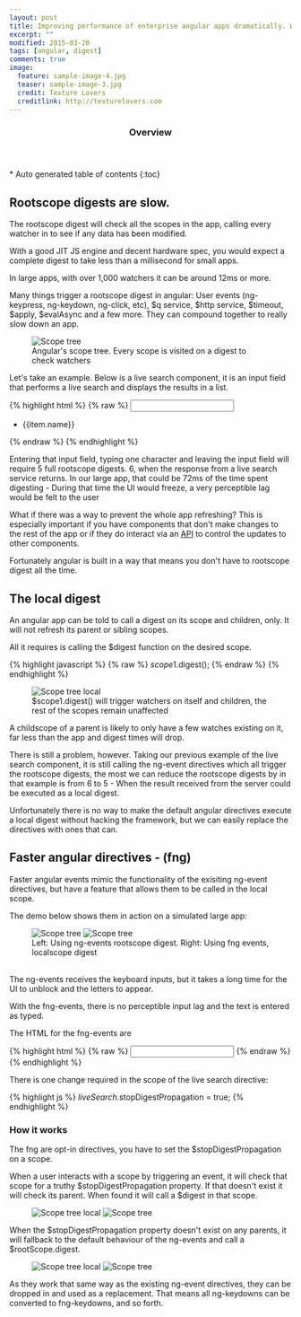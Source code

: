```yaml
---
layout: post
title: Improving performance of enterprise angular apps dramatically. With local digests and better directives.
excerpt: ""
modified: 2015-03-20
tags: [angular, digest]
comments: true
image:
  feature: sample-image-4.jpg
  teaser: sample-image-3.jpg
  credit: Texture Lovers
  creditlink: http://texturelovers.com
---
```


<section id="table-of-contents" class="toc">
  <header>
    <h3>Overview</h3>
  </header>
<div id="drawer" markdown="1">
*  Auto generated table of contents
{:toc}
</div>
</section><!-- /#table-of-contents -->


## Rootscope digests are slow.
The rootscope digest will check all the scopes in the app, calling every watcher in to see if any data has been modified.

With a good JIT JS engine and decent hardware spec, you would expect a complete digest to take less than a millisecond for small apps.

In large apps, with over 1,000 watchers it can be around 12ms or more.

Many things trigger a rootscope digest in angular: User events (ng-keypress, ng-keydown, ng-click, etc), $q service, $http service, $timeout, $apply, $evalAsync and a few more. They can compound together to really slow down an app.

<figure>
    <img src="{{ site.url }}/images/fng-directives/scope-tree.gif" alt="Scope tree">
    <figcaption>Angular's scope tree. Every scope is visited on a digest to check watchers</figcaption>
</figure>

Let's take an example. Below is a live search component, it is an input field that performs a live search and displays the results in a list.

{% highlight html %}
{% raw %}
<input class="live-search"
    ng-keypress="ctrl.keypress()"
    ng-keyup="ctrl.keyup()"
    ng-keydown="ctrl.keydown()"
    ng-focus="ctrl.focus()"
    ng-blur="ctrl.focus()"
/>
<ul>
    <li ng-repeat="item in ctrl.searchResults()">{{item.name}}</li>
</ul>
{% endraw %}
{% endhighlight %}

Entering that input field, typing one character and leaving the input field will require 5 full rootscope digests. 6, when the response from a live search service returns. In our large app, that could be 72ms of the time spent digesting - During that time the UI would freeze, a very perceptible lag would be felt to the user

What if there was a way to prevent the whole app refreshing? This is especially important if you have components that don't make changes to the rest of the app or if they do interact via an [API](/a-better-module-structure-for-angular/#api) to control the updates to other components.

Fortunately angular is built in a way that means you don't have to rootscope digest all the time.

## The local digest

An angular app can be told to call a digest on its scope and children, only. It will not refresh its parent or sibling scopes.

All it requires is calling the $digest function on the desired scope.

{% highlight javascript %}
{% raw %}
    $scope1.$digest();
{% endraw %}
{% endhighlight %}

<figure>
    <img src="{{ site.url }}/images/fng-directives/scope-tree-local.gif" alt="Scope tree local">
    <figcaption>$scope1.digest() will trigger watchers on itself and children, the rest of the scopes remain unaffected</figcaption>
</figure>


A childscope of a parent is likely to only have a few watches existing on it, far less than the app and digest times will drop.

There is still a problem, however. Taking our previous example of the live search component, it is still calling the ng-event directives which all trigger the rootscope digests, the most we can reduce the rootscope digests by in that example is from 6 to 5 - When the result received from the server could be executed as a local digest.

Unfortunately there is no way to make the default angular directives execute a local digest without hacking the framework, but we can easily replace the directives with ones that can.

## Faster angular directives - (fng)

Faster angular events mimic the functionality of the exisiting ng-event directives, but have a feature that allows them to be called in the local scope.

The demo below shows them in action on a simulated large app:

<figure class="half">
    <img src="{{ site.url }}/images/fng-directives/ng-event-anim.gif" alt="Scope tree">
    <img src="{{ site.url }}/images/fng-directives/fng-event-anim.gif" alt="Scope tree">
    <figcaption>Left: Using ng-events rootscope digest. Right: Using fng events, localscope digest</figcaption>
</figure>

<br />
The ng-events receives the keyboard inputs, but it takes a long time for the UI to unblock and the letters to appear.

With the fng-events, there is no perceptible input lag and the text is entered as typed.

The HTML for the fng-events are

{% highlight html %}
{% raw %}
<input class="live-search"
    fng-keypress="ctrl.keypress()"
    fng-keyup="ctrl.keyup()"
    fng-keydown="ctrl.keydown()"
    fng-focus="ctrl.focus()"
    fng-blur="ctrl.focus()"
/>
{% endraw %}
{% endhighlight %}

There is one change required in the scope of the live search directive:

{% highlight js %}
    $liveSearch.$stopDigestPropagation = true;
{% endhighlight %}

### How it works

The fng are opt-in directives, you have to set the $stopDigestPropagation on a scope.

When a user interacts with a scope by triggering an event, it will check that scope for a truthy $stopDigestPropagation property. If that doesn't exist it will check its parent. When found it will call a $digest in that scope.

<figure class="half">
    <img src="{{ site.url }}/images/fng-directives/scope-tree-local.gif" alt="Scope tree local">
    <img src="{{ site.url }}/images/fng-directives/scope-local-digest.gif" alt="Scope tree">
</figure>

When the $stopDigestPropagation property doesn't exist on any parents, it will fallback to the default behaviour of the ng-events and call a $rootScope.digest.

<figure class="half">
    <img src="{{ site.url }}/images/fng-directives/scope-tree.gif" alt="Scope tree local">
    <img src="{{ site.url }}/images/fng-directives/scope-full-digest.gif" alt="Scope tree">
</figure>

As they work that same way as the existing ng-event directives, they can be dropped in and used as a replacement.
That means all ng-keydowns can be converted to fng-keydowns, and so forth.







